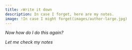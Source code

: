 ```yaml
---
title: ✍️Write it down
description: In case I forget, here are my notes. 
image: !In case I might forget(images/author-large.jpg)
---
```


_Now how do I do this again?_

_Let me check my notes_
